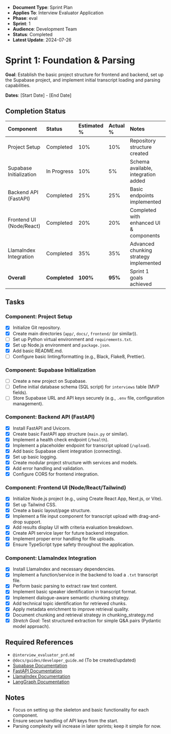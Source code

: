 <!-- LLM-CONTEXT-START -->
- **Document Type**: Sprint Plan
- **Applies To**: Interview Evaluator Application
- **Phase**: eval
- **Sprint**: 1
- **Audience**: Development Team
- **Status**: Completed
- **Latest Update**: 2024-07-26
<!-- LLM-CONTEXT-END -->

# Sprint 1: Foundation & Parsing

**Goal**: Establish the basic project structure for frontend and backend, set up the Supabase project, and implement initial transcript loading and parsing capabilities.

**Dates**: [Start Date] - [End Date]

## Completion Status

| Component                 | Status        | Estimated % | Actual % | Notes                                      |
| :------------------------ | :------------ | :---------- | :------- | :----------------------------------------- |
| Project Setup             | Completed     | 10%         | 10%      | Repository structure created              |
| Supabase Initialization   | In Progress   | 10%         | 5%       | Schema available, integration added       |
| Backend API (FastAPI)     | Completed     | 25%         | 25%      | Basic endpoints implemented               |
| Frontend UI (Node/React)  | Completed     | 20%         | 20%      | Completed with enhanced UI & components   |
| LlamaIndex Integration    | Completed     | 35%         | 35%      | Advanced chunking strategy implemented    |
| **Overall**               | **Completed** | **100%**    | **95%**  | Sprint 1 goals achieved                   |

## Tasks

### Component: Project Setup
- [x] Initialize Git repository.
- [x] Create main directories (`app/`, `docs/`, `frontend/` (or similar)).
- [ ] Set up Python virtual environment and `requirements.txt`.
- [x] Set up Node.js environment and `package.json`.
- [x] Add basic README.md.
- [ ] Configure basic linting/formatting (e.g., Black, Flake8, Prettier).

### Component: Supabase Initialization
- [ ] Create a new project on Supabase.
- [ ] Define initial database schema (SQL script) for `interviews` table (MVP fields).
- [ ] Store Supabase URL and API keys securely (e.g., `.env` file, configuration management).

### Component: Backend API (FastAPI)
- [x] Install FastAPI and Uvicorn.
- [x] Create basic FastAPI app structure (`main.py` or similar).
- [x] Implement a health check endpoint (`/health`).
- [x] Implement a placeholder endpoint for transcript upload (`/upload`).
- [x] Add basic Supabase client integration (connecting).
- [x] Set up basic logging.
- [x] Create modular project structure with services and models.
- [x] Add error handling and validation.
- [x] Configure CORS for frontend integration.

### Component: Frontend UI (Node/React/Tailwind)
- [x] Initialize Node.js project (e.g., using Create React App, Next.js, or Vite).
- [x] Set up Tailwind CSS.
- [x] Create a basic layout/page structure.
- [x] Implement a file input component for transcript upload with drag-and-drop support.
- [x] Add results display UI with criteria evaluation breakdown.
- [x] Create API service layer for future backend integration.
- [x] Implement proper error handling for file uploads.
- [x] Ensure TypeScript type safety throughout the application.

### Component: LlamaIndex Integration
- [x] Install LlamaIndex and necessary dependencies.
- [x] Implement a function/service in the backend to load a `.txt` transcript file.
- [x] Perform basic parsing to extract raw text content.
- [x] Implement basic speaker identification in transcript format.
- [x] Implement dialogue-aware semantic chunking strategy.
- [x] Add technical topic identification for retrieved chunks.
- [x] Apply metadata enrichment to improve retrieval quality.
- [x] Document chunking and retrieval strategy in chunking_strategy.md
- [x] *Stretch Goal:* Test structured extraction for simple Q&A pairs (Pydantic model approach).

## Required References

-   `@interview_evaluator_prd.md`
-   `@docs/guides/developer_guide.md` (To be created/updated)
-   [Supabase Documentation](https://supabase.com/docs)
-   [FastAPI Documentation](https://fastapi.tiangolo.com/)
-   [LlamaIndex Documentation](https://docs.llamaindex.ai/)
-   [LangGraph Documentation](https://python.langchain.com/docs/langgraph/)

## Notes

- Focus on setting up the skeleton and basic functionality for each component.
- Ensure secure handling of API keys from the start.
- Parsing complexity will increase in later sprints; keep it simple for now. 